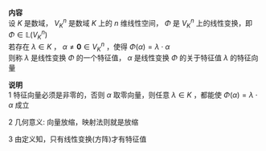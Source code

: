 **内容**  
设 $K$ 是数域， $V_K^n$ 是数域 $K$ 上的 $n$ 维线性空间， $\Phi$ 是 $V_K^n$ 上的线性变换，即 $\Phi\in\mathbb{L}(V_K^n)$  
若存在 $\lambda\in K$ ， $\alpha\neq\mathbf{0}\in V_K^n$ ，使得 $\Phi(\alpha)=\lambda\cdot\alpha$  
则称 $\lambda$ 是线性变换 $\Phi$ 的一个特征值， $\alpha$ 是线性变换 $\Phi$ 的关于特征值 $\lambda$ 的特征向量  
  
**说明**  
1 特征向量必须是非零的，否则 $\alpha$ 取零向量，则任意 $\lambda\in K$ ，都能使 $\Phi(\alpha)=\lambda\cdot\alpha$ 成立  
  
2 几何意义: 向量放缩，映射法则就是放缩  
  
3 由定义知，只有线性变换(方阵)才有特征值  
